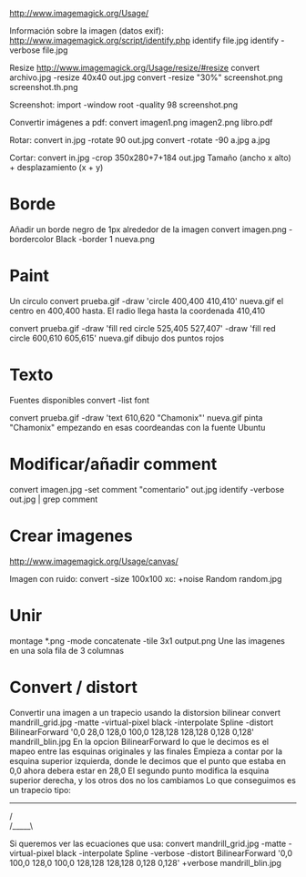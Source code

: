 http://www.imagemagick.org/Usage/

Información sobre la imagen (datos exif):
http://www.imagemagick.org/script/identify.php
identify file.jpg
identify -verbose file.jpg


Resize
http://www.imagemagick.org/Usage/resize/#resize
convert archivo.jpg -resize 40x40 out.jpg
convert -resize "30%" screenshot.png screenshot.th.png

Screenshot:
import -window root -quality 98 screenshot.png

Convertir imágenes a pdf:
convert imagen1.png imagen2.png libro.pdf

Rotar:
convert in.jpg -rotate 90 out.jpg
convert -rotate -90 a.jpg a.jpg

Cortar:
convert in.jpg -crop 350x280+7+184 out.jpg
  Tamaño (ancho x alto) + desplazamiento (x + y)

# Borde
Añadir un borde negro de 1px alrededor de la imagen
convert imagen.png -bordercolor Black -border 1 nueva.png

# Paint
Un circulo
convert prueba.gif -draw 'circle 400,400 410,410' nueva.gif
  el centro en 400,400 hasta. El radio llega hasta la coordenada 410,410

convert prueba.gif -draw 'fill red circle 525,405 527,407' -draw 'fill red circle 600,610 605,615' nueva.gif
  dibujo dos puntos rojos

# Texto
Fuentes disponibles
convert -list font

convert prueba.gif -draw 'text 610,620 "Chamonix"' nueva.gif
  pinta "Chamonix" empezando en esas coordeandas con la fuente Ubuntu

# Modificar/añadir comment
convert imagen.jpg -set comment "comentario" out.jpg
identify -verbose out.jpg | grep comment

# Crear imagenes
http://www.imagemagick.org/Usage/canvas/

Imagen con ruido:
convert -size 100x100 xc: +noise Random random.jpg


# Unir
montage *.png -mode concatenate -tile 3x1 output.png
Une las imagenes en una sola fila de 3 columnas


# Convert / distort
Convertir una imagen a un trapecio usando la distorsion bilinear
convert mandrill_grid.jpg -matte -virtual-pixel black -interpolate Spline -distort BilinearForward '0,0 28,0   128,0 100,0   128,128 128,128   0,128 0,128' mandrill_blin.jpg
  En la opcion BilinearForward lo que le decimos es el mapeo entre las esquinas originales y las finales
  Empieza a contar por la esquina superior izquierda, donde le decimos que el punto que estaba en 0,0 ahora debera estar en 28,0
  El segundo punto modifica la esquina superior derecha, y los otros dos no los cambiamos
  Lo que conseguimos es un trapecio tipo:
   ___
  /   \
 /_____\

Si queremos ver las ecuaciones que usa:
convert mandrill_grid.jpg -matte -virtual-pixel black -interpolate Spline -verbose -distort BilinearForward '0,0 100,0   128,0 100,0   128,128 128,128   0,128 0,128' +verbose mandrill_blin.jpg
